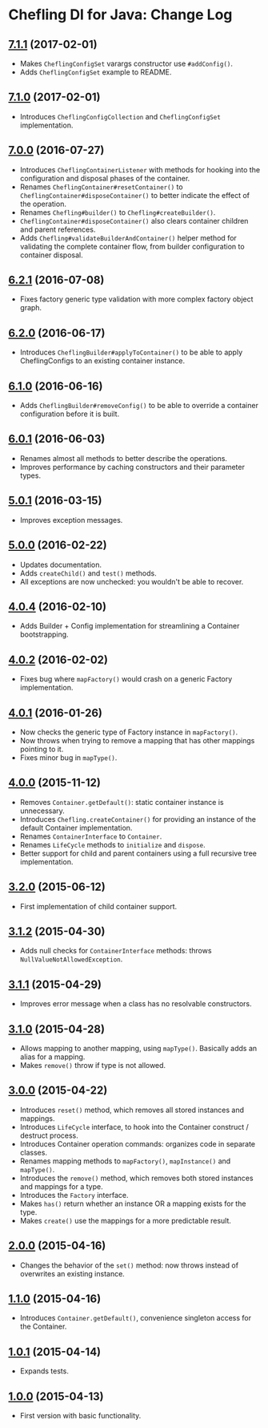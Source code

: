 # Chefling DI for Java: Change Log

## [7.1.1](../../tree/v7.1.1) (2017-02-01)

- Makes `CheflingConfigSet` varargs constructor use `#addConfig()`.
- Adds `CheflingConfigSet` example to README.

## [7.1.0](../../tree/v7.1.0) (2017-02-01)

- Introduces `CheflingConfigCollection` and `CheflingConfigSet` implementation.

## [7.0.0](../../tree/v7.0.0) (2016-07-27)

- Introduces `CheflingContainerListener` with methods for hooking into the configuration and
disposal phases of the container.
- Renames `CheflingContainer#resetContainer()` to `CheflingContainer#disposeContainer()` to better
indicate the effect of the operation.
- Renames `Chefling#builder()` to `Chefling#createBuilder()`.
- `CheflingContainer#disposeContainer()` also clears container children and parent references.
- Adds `Chefling#validateBuilderAndContainer()` helper method for validating the complete container
flow, from builder configuration to container disposal.

## [6.2.1](../../tree/v6.2.1) (2016-07-08)

- Fixes factory generic type validation with more complex factory object graph.

## [6.2.0](../../tree/v6.2.0) (2016-06-17)

- Introduces `CheflingBuilder#applyToContainer()` to be able to apply CheflingConfigs to an existing
container instance.

## [6.1.0](../../tree/v6.1.0) (2016-06-16)

- Adds `CheflingBuilder#removeConfig()` to be able to override a container configuration before it
is built.

## [6.0.1](../../tree/v6.0.1) (2016-06-03)

- Renames almost all methods to better describe the operations.
- Improves performance by caching constructors and their parameter types.

## [5.0.1](../../tree/v5.0.1) (2016-03-15)

- Improves exception messages.

## [5.0.0](../../tree/v5.0.0) (2016-02-22)

- Updates documentation.
- Adds `createChild()` and `test()` methods.
- All exceptions are now unchecked: you wouldn't be able to recover.

## [4.0.4](../../tree/v4.0.4) (2016-02-10)

- Adds Builder + Config implementation for streamlining a Container bootstrapping.

## [4.0.2](../../tree/v4.0.2) (2016-02-02)

- Fixes bug where `mapFactory()` would crash on a generic Factory implementation.

## [4.0.1](../../tree/v4.0.1) (2016-01-26)

- Now checks the generic type of Factory instance in `mapFactory()`.
- Now throws when trying to remove a mapping that has other mappings pointing to it.
- Fixes minor bug in `mapType()`.

## [4.0.0](../../tree/v4.0.0) (2015-11-12)

- Removes `Container.getDefault()`: static container instance is unnecessary.
- Introduces `Chefling.createContainer()` for providing an instance of the default Container
implementation.
- Renames `ContainerInterface` to `Container`.
- Renames `LifeCycle` methods to `initialize` and `dispose`.
- Better support for child and parent containers using a full recursive tree implementation.

## [3.2.0](../../tree/v3.2.0) (2015-06-12)

- First implementation of child container support.

## [3.1.2](../../tree/v3.1.2) (2015-04-30)

- Adds null checks for `ContainerInterface` methods: throws `NullValueNotAllowedException`.

## [3.1.1](../../tree/v3.1.1) (2015-04-29)

- Improves error message when a class has no resolvable constructors.

## [3.1.0](../../tree/v3.1.0) (2015-04-28)

- Allows mapping to another mapping, using `mapType()`. Basically adds an alias for a mapping.
- Makes `remove()` throw if type is not allowed.

## [3.0.0](../../tree/v3.0.0) (2015-04-22)

- Introduces `reset()` method, which removes all stored instances and mappings.
- Introduces `LifeCycle` interface, to hook into the Container construct / destruct process.
- Introduces Container operation commands: organizes code in separate classes.
- Renames mapping methods to `mapFactory()`, `mapInstance()` and `mapType()`.
- Introduces the `remove()` method, which removes both stored instances and mappings for a type.
- Introduces the `Factory` interface.
- Makes `has()` return whether an instance OR a mapping exists for the type.
- Makes `create()` use the mappings for a more predictable result.

## [2.0.0](../../tree/v2.0.0) (2015-04-16)

- Changes the behavior of the `set()` method: now throws instead of overwrites an existing instance.

## [1.1.0](../../tree/v1.1.0) (2015-04-16)

- Introduces `Container.getDefault()`, convenience singleton access for the Container.

## [1.0.1](../../tree/v1.0.1) (2015-04-14)

- Expands tests.

## [1.0.0](../../tree/v1.0.0) (2015-04-13)

- First version with basic functionality.
